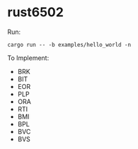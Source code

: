 # rust6502

Run:

```shell
cargo run -- -b examples/hello_world -n
```

To Implement:

- BRK
- BIT
- EOR
- PLP
- ORA
- RTI
- BMI
- BPL
- BVC
- BVS
